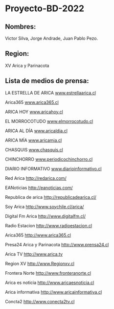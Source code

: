 # Proyecto-BD-2022
## Nombres:
Victor Silva, Jorge Andrade, Juan Pablo Pezo.
## Region: 
XV Arica y Parinacota
## Lista de medios de prensa:
LA ESTRELLA DE ARICA 
www.estrellaarica.cl

Arica365
www.arica365.cl

ARICA HOY
www.aricahoy.cl

EL MORROCOTUDO
www.elmorrocotudo.cl

ARICA AL DÍA
www.aricaldia.cl

ARICA MÍA
www.aricamia.cl

CHASQUIS 
www.chasquis.cl

CHINCHORRO
www.periodicochinchorro.cl

DIARIO INFORMATIVO
www.diarioinformativo.cl

Red Arica 
http://redarica.com/

EANoticias 
http://eanoticias.com/

Republica de arica 
http://republicadearica.cl/

Soy Arica
http://www.soychile.cl/arica/

Digital Fm Arica
http://www.digitalfm.cl/

Radio Estacion
http://www.radioestacion.cl

Arica365
http://www.arica365.cl

Presa24 Arica y Parinacota
http://www.prensa24.cl

Arica TV
http://www.arica.tv

Region XV
http://www.Regionxv.cl

Frontera Norte
http://www.fronteranorte.cl

Arica es noticia
http://www.aricaesnoticia.cl

Arica informativa
http://www.aricainformativa.cl

Concta2
http://www.conecta2tv.cl



